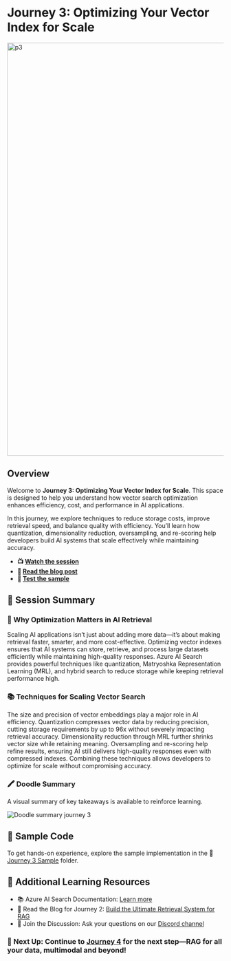 # Journey 3: Optimizing Your Vector Index for Scale

<img width="960" alt="p3" src="https://github.com/user-attachments/assets/85f7e477-b018-4864-bf5f-8d540c13b3e6" />

## Overview

Welcome to **Journey 3: Optimizing Your Vector Index for Scale**. This space is designed to help you understand how vector search optimization enhances efficiency, cost, and performance in AI applications.

In this journey, we explore techniques to reduce storage costs, improve retrieval speed, and balance quality with efficiency. You’ll learn how quantization, dimensionality reduction, oversampling, and re-scoring help developers build AI systems that scale effectively while maintaining accuracy.

* **📺 [Watch the session](https://aka.ms/rag-time/journey3)**
* **📝 [Read the blog post](https://aka.ms/rag-time/journey3-blog)**
* **🚀 [Test the sample](./sample/)**

## 🎥 Session Summary

### 🎥 Why Optimization Matters in AI Retrieval

Scaling AI applications isn’t just about adding more data—it’s about making retrieval faster, smarter, and more cost-effective. Optimizing vector indexes ensures that AI systems can store, retrieve, and process large datasets efficiently while maintaining high-quality responses. Azure AI Search provides powerful techniques like quantization, Matryoshka Representation Learning (MRL), and hybrid search to reduce storage while keeping retrieval performance high.

### 📚 Techniques for Scaling Vector Search

The size and precision of vector embeddings play a major role in AI efficiency. Quantization compresses vector data by reducing precision, cutting storage requirements by up to 96x without severely impacting retrieval accuracy. Dimensionality reduction through MRL further shrinks vector size while retaining meaning. Oversampling and re-scoring help refine results, ensuring AI still delivers high-quality responses even with compressed indexes. Combining these techniques allows developers to optimize for scale without compromising accuracy.

### 🖍 Doodle Summary

A visual summary of key takeaways is available to reinforce learning.

![Doodle summary journey 3](./../images/visuals/J3-recap.png)

## 📂 Sample Code

To get hands-on experience, explore the sample implementation in the 📂 [Journey 3 Sample](./sample/) folder.

## 🔗 Additional Learning Resources

- 📚 Azure AI Search Documentation: [Learn more](https://learn.microsoft.com/en-us/azure/search/)
- 📝 Read the Blog for Journey 2: [Build the Ultimate Retrieval System for RAG](https://aka.ms/rag-time/journey3-blog)
- 💬 Join the Discussion: Ask your questions on our [Discord channel](https://aka.ms/rag-time/discord)

### 🚀 Next Up: Continue to [Journey 4](./../Journey%204%20-%20RAG%20for%20All%20your%20Data%20Multimodal%20and%20Beyond/) for the next step—RAG for all your data, multimodal and beyond!
